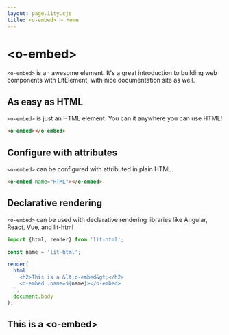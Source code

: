 ```yaml
---
layout: page.11ty.cjs
title: <o-embed> ⌲ Home
---
```


# &lt;o-embed>

`<o-embed>` is an awesome element. It's a great introduction to building web components with LitElement, with nice documentation site as well.

## As easy as HTML

<section class="columns">
  <div>

`<o-embed>` is just an HTML element. You can it anywhere you can use HTML!

```html
<o-embed></o-embed>
```

  </div>
  <div>

<o-embed></o-embed>

  </div>
</section>

## Configure with attributes

<section class="columns">
  <div>

`<o-embed>` can be configured with attributed in plain HTML.

```html
<o-embed name="HTML"></o-embed>
```

  </div>
  <div>

<o-embed name="HTML"></o-embed>

  </div>
</section>

## Declarative rendering

<section class="columns">
  <div>

`<o-embed>` can be used with declarative rendering libraries like Angular, React, Vue, and lit-html

```js
import {html, render} from 'lit-html';

const name = 'lit-html';

render(
  html`
    <h2>This is a &lt;o-embed&gt;</h2>
    <o-embed .name=${name}></o-embed>
  `,
  document.body
);
```

  </div>
  <div>

<h2>This is a &lt;o-embed&gt;</h2>
<o-embed name="lit-html"></o-embed>

  </div>
</section>
